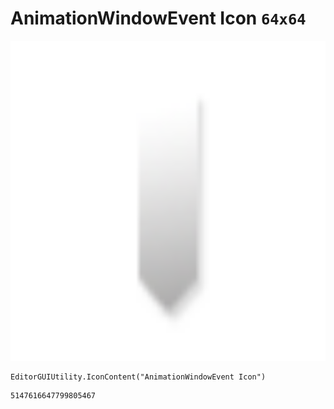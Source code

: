 # AnimationWindowEvent Icon `64x64`
<img src="/img/AnimationWindowEvent%20Icon.png" width=512 height=512>

``` CSharp
EditorGUIUtility.IconContent("AnimationWindowEvent Icon")
```
```
5147616647799805467
```
